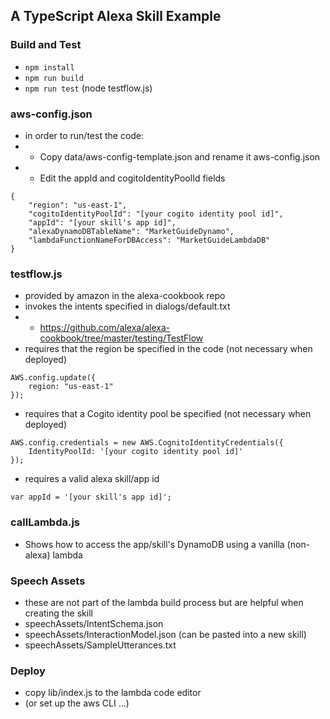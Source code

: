 ## A TypeScript Alexa Skill Example

### Build and Test
- `npm install`
- `npm run build`
- `npm run test` (node testflow.js)

### aws-config.json
- in order to run/test the code:
- - Copy data/aws-config-template.json and rename it aws-config.json
- - Edit the appId and cogitoIdentityPoolId fields
```
{
    "region": "us-east-1",
    "cogitoIdentityPoolId": "[your cogito identity pool id]",
    "appId": "[your skill's app id]",
    "alexaDynamoDBTableName": "MarketGuideDynamo",
    "lambdaFunctionNameForDBAccess": "MarketGuideLambdaDB"
}
```

### testflow.js
- provided by amazon in the alexa-cookbook repo
- invokes the intents specified in dialogs/default.txt
- - https://github.com/alexa/alexa-cookbook/tree/master/testing/TestFlow
- requires that the region be specified in the code (not necessary when deployed)
```
AWS.config.update({
    region: "us-east-1"
});
```
- requires that a Cogito identity pool be specified (not necessary when deployed)
```
AWS.config.credentials = new AWS.CognitoIdentityCredentials({
    IdentityPoolId: '[your cogito identity pool id]'
});
```
- requires a valid alexa skill/app id
```
var appId = '[your skill's app id]';
```

### callLambda.js
- Shows how to access the app/skill's DynamoDB using a vanilla (non-alexa) lambda

### Speech Assets
- these are not part of the lambda build process but are helpful when creating the skill
- speechAssets/IntentSchema.json
- speechAssets/InteractionModel.json (can be pasted into a new skill)
- speechAssets/SampleUtterances.txt

### Deploy
- copy lib/index.js to the lambda code editor
- (or set up the aws CLI ...)
